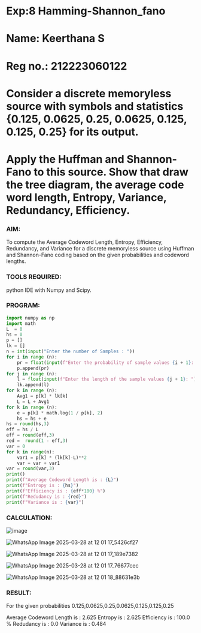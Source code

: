 # Exp:8 Hamming-Shannon_fano
# Name: Keerthana S
# Reg no.: 212223060122
# Consider a discrete memoryless source with symbols and statistics {0.125, 0.0625, 0.25, 0.0625, 0.125, 0.125, 0.25} for its output. 
# Apply the Huffman and Shannon-Fano to this source. Show that draw the tree diagram, the average code word length, Entropy, Variance, Redundancy, Efficiency.

### AIM:

To compute the Average Codeword Length, Entropy, Efficiency, Redundancy, and Variance for a discrete memoryless source using Huffman and Shannon-Fano coding based on the given probabilities and codeword lengths.

### TOOLS REQUIRED:

python IDE with Numpy and Scipy.

### PROGRAM:

```python
import numpy as np
import math 
L  = 0
hs = 0
p = []
lk = []
n = int(input("Enter the number of Samples : "))
for i in range (n): 
    pr = float(input(f"Enter the probability of sample values {i + 1}: "))  
    p.append(pr)
for j in range (n): 
    l = float(input(f"Enter the length of the sample values {j + 1}: "))  
    lk.append(l)
for k in range (n):
    Avg1 = p[k] * lk[k]
    L = L + Avg1
for k in range (n):
    e = p[k] * math.log(1 / p[k], 2)
    hs = hs + e
hs = round(hs,3)
eff = hs / L
eff = round(eff,3)
red =  round(1 - eff,3) 
var = 0
for k in range(n):
    var1 = p[k] * (lk[k]-L)**2
    var = var + var1
var = round(var,3)
print()
print(f"Average Codeword Length is : {L}")
print(f"Entropy is : {hs}")
print(f"Efficiency is : {eff*100} %")
print(f"Redudancy is : {red}")
print(f"Variance is : {var}")
```

### CALCULATION:

![image](https://github.com/user-attachments/assets/5ab58f65-a0b7-49b3-864a-f900cddd2c03)

![WhatsApp Image 2025-03-28 at 12 01 17_5426cf27](https://github.com/user-attachments/assets/fdd8b7b6-3824-4d05-bffd-75b85013c82e)

![WhatsApp Image 2025-03-28 at 12 01 17_189e7382](https://github.com/user-attachments/assets/f150551c-3550-4396-83a0-389b7a64a324)

![WhatsApp Image 2025-03-28 at 12 01 17_76677cec](https://github.com/user-attachments/assets/adfabe68-b17c-4ba1-ad67-5b05be9e7b0e)

![WhatsApp Image 2025-03-28 at 12 01 18_88631e3b](https://github.com/user-attachments/assets/18661e1b-9055-4ba6-ad66-9c038cd8f506)



### RESULT:

For the given probabilities 0.125,0.0625,0.25,0.0625,0.125,0.125,0.25

Average Codeword Length is : 2.625 Entropy is : 2.625 Efficiency is : 100.0 % Redudancy is : 0.0 Variance is : 0.484
